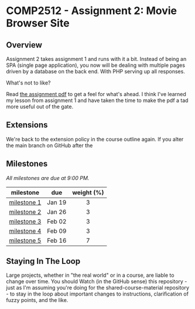 # COMP2512 - Assignment 2: Movie Browser Site

## Overview

Assignment 2 takes assignment 1 and runs with it a bit. Instead of being an SPA (single page application), you now will be dealing with multiple pages driven by a database on the back end. With PHP serving up all responses. 

What's not to like?

Read [the assignment pdf](comp-3512-asg-2-fall-2021-version-4.pdf) to get a feel for what's ahead. I think I've learned my lesson from assignment 1 and have taken the time to make the pdf a tad more useful out of the gate. 

## Extensions

We're back to the extension policy in the course outline again. If you alter the main branch on GitHub after the 


## Milestones

_All milestones are due at 9:00 PM._

|           milestone            |  due   | weight (%) |
| :----------------------------: | :----: | :--------: |
| [milestone 1](milestone-01.md) | Jan 19 |     3      |
| [milestone 2](milestone-02.md) | Jan 26 |     3      |
| [milestone 3](milestone-03.md) | Feb 02 |     3      |
| [milestone 4](milestone-04.md) | Feb 09 |     3      |
| [milestone 5](milestone-05.md) | Feb 16 |     7      |


## Staying In The Loop

Large projects, whether in "the real world" or in a course, are liable to change over time. You should Watch (in the GitHub sense) this repository - just as I'm assuming you're doing for the shared-course-material repository - to stay in the loop about important changes to instructions, clarification of fuzzy points, and the like.
